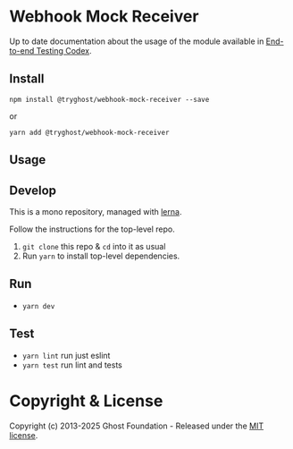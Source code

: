 # Webhook Mock Receiver

Up to date documentation about the usage of the module available in [End-to-end Testing Codex](https://ghost.notion.site/End-to-end-Testing-6a2ef073b1754b18aff42e24a632a007#827471b6314640758460b9c1e22b34c4).

## Install

`npm install @tryghost/webhook-mock-receiver --save`

or

`yarn add @tryghost/webhook-mock-receiver`


## Usage


## Develop

This is a mono repository, managed with [lerna](https://lernajs.io/).

Follow the instructions for the top-level repo.
1. `git clone` this repo & `cd` into it as usual
2. Run `yarn` to install top-level dependencies.


## Run

- `yarn dev`


## Test

- `yarn lint` run just eslint
- `yarn test` run lint and tests




# Copyright & License 

Copyright (c) 2013-2025 Ghost Foundation - Released under the [MIT license](LICENSE).
